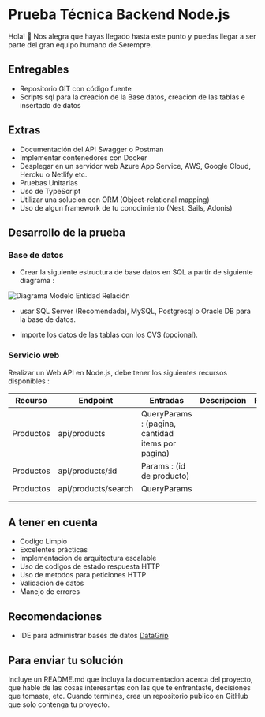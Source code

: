 # Prueba Técnica Backend Node.js

Hola! 👋 Nos alegra que hayas llegado hasta este punto y puedas llegar a ser parte del gran equipo humano de Serempre.

## Entregables

- Repositorio GIT con código fuente
- Scripts sql para la creacion de la Base datos, creacion de las tablas e insertado de datos 

## Extras

- Documentación del API Swagger o Postman
- Implementar contenedores con Docker
- Desplegar en un servidor web Azure App Service, AWS, Google Cloud, Heroku o Netlify etc.
- Pruebas Unitarias
- Uso de TypeScript
- Utilizar una solucion con ORM (Object-relational mapping)
- Uso de algun framework de tu conocimiento (Nest, Sails, Adonis)

## Desarrollo de la prueba

### Base de datos

- Crear la siguiente estructura de base datos en SQL a partir de siguiente diagrama :

![Diagrama Modelo Entidad Relación](./Diagramas/Diagram.png)

- usar SQL Server (Recomendada), MySQL, Postgresql o Oracle DB para la base de datos.

- Importe los datos de las tablas con los CVS (opcional).

### Servicio web

Realizar un Web API en Node.js, debe tener los siguientes recursos disponibles :

| Recurso   	| Endpoint            	| Entradas                                          	| Descripcion 	| Respuesta 	|
|-----------	|---------------------	|---------------------------------------------------	|-------------	|-----------	|
| Productos 	| api/products        	| QueryParams : (pagina, cantidad items por pagina) 	|             	|           	|
| Productos 	| api/products/:id    	| Params : (id de producto)                         	|             	|           	|
| Productos 	| api/products/search 	| QueryParams                                       	|             	|           	|
|           	|                     	|                                                   	|             	|           	|
|           	|                     	|                                                   	|             	|           	|

## A tener en cuenta

- Codigo Limpio
- Excelentes prácticas
- Implementacion de arquitectura escalable
- Uso de codigos de estado respuesta HTTP
- Uso de metodos para peticiones HTTP
- Validacion de datos
- Manejo de errores

## Recomendaciones

- IDE para administrar bases de datos [DataGrip](https://www.jetbrains.com/datagrip/)

## Para enviar tu solución

Incluye un README.md que incluya la documentacion acerca del proyecto, que hable de las cosas interesantes con las que te enfrentaste, decisiones que tomaste, etc. Cuando termines, crea un repositorio publico en GitHub que solo contenga tu proyecto.
